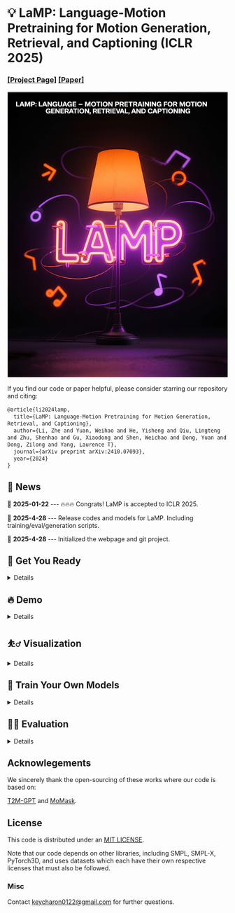 # :bulb: LaMP: Language-Motion Pretraining for Motion Generation, Retrieval, and Captioning (ICLR 2025)
### [[Project Page]](https://aigc3d.github.io/LaMP/) [[Paper]](https://arxiv.org/abs/2410.07093)
![teaser_image](https://github.com/gentlefress/LaMP/blob/main/teaser.png)

If you find our code or paper helpful, please consider starring our repository and citing:
```
@article{li2024lamp,
  title={LaMP: Language-Motion Pretraining for Motion Generation, Retrieval, and Captioning},
  author={Li, Zhe and Yuan, Weihao and He, Yisheng and Qiu, Lingteng and Zhu, Shenhao and Gu, Xiaodong and Shen, Weichao and Dong, Yuan and Dong, Zilong and Yang, Laurence T},
  journal={arXiv preprint arXiv:2410.07093},
  year={2024}
}
```

## :postbox: News
📢 **2025-01-22** --- 🔥🔥🔥 Congrats! LaMP is accepted to ICLR 2025.

📢 **2025-4-28** --- Release codes and models for LaMP. Including training/eval/generation scripts.

📢 **2025-4-28** --- Initialized the webpage and git project.  


## :1st_place_medal: Get You Ready

<details>
  
### 1. Conda Environment
```
conda env create -f environment.yml
conda activate lamp
pip install git+https://github.com/openai/CLIP.git
```
We test our code on Python 3.9.12 and PyTorch 1.12.1

### 2. Models and Dependencies

#### Download Pre-trained Models
```
bash prepare/download_models.sh
```

#### Download Evaluation Models and Gloves
For evaluation only.
```
bash prepare/download_evaluator.sh
bash prepare/download_glove.sh
```

#### Troubleshooting
To address the download error related to gdown: "Cannot retrieve the public link of the file. You may need to change the permission to 'Anyone with the link', or have had many accesses". A potential solution is to run `pip install --upgrade --no-cache-dir gdown`, as suggested on https://github.com/wkentaro/gdown/issues/43. This should help resolve the issue.

#### (Optional) Download Manually
Coming Soon....
### 3. Get Data

You have two options here:
* **Skip getting data**, if you just want to generate motions using *own* descriptions.
* **Get full data**, if you want to *re-train* and *evaluate* the model.

**(a). Full data (text + motion)**

**HumanML3D** - Follow the instruction in [HumanML3D](https://github.com/EricGuo5513/HumanML3D.git), then copy the result dataset to our repository:
```
cp -r ../HumanML3D/HumanML3D ./dataset/HumanML3D
```
**KIT**-Download from [HumanML3D](https://github.com/EricGuo5513/HumanML3D.git), then place result in `./dataset/KIT-ML`

#### 

</details>

## :fire: Demo
<details>

### (a) Generate from a single prompt
```
python gen_t2m.py --gpu_id 1 --ext exp1 --text_prompt "A person is running on a treadmill."
```
### (b) Generate from a prompt file
An example of prompt file is given in `./assets/text_prompt.txt`. Please follow the format of `<text description>#<motion length>` at each line. Motion length indicates the number of poses, which must be integeter and will be rounded by 4. In our work, motion is in 20 fps.

If you write `<text description>#NA`, our model will determine a length. Note once there is **one** NA, all the others will be **NA** automatically.

```
python gen_t2m.py --gpu_id 1 --ext exp2 --text_path ./assets/text_prompt.txt
```


A few more parameters you may be interested:
* `--repeat_times`: number of replications for generation, default `1`.
* `--motion_length`: specify the number of poses for generation, only applicable in (a).

The output files are stored under folder `./generation/<ext>/`. They are
* `numpy files`: generated motions with shape of (nframe, 22, 3), under subfolder `./joints`.
* `video files`: stick figure animation in mp4 format, under subfolder `./animation`.
* `bvh files`: bvh files of the generated motion, under subfolder `./animation`.

We also apply naive foot ik to the generated motions, see files with suffix `_ik`. It sometimes works well, but sometimes will fail.
  
</details>

## :basketball_man: Visualization
<details>

All the animations are manually rendered in blender. We use the characters from [mixamo](https://www.mixamo.com/#/). You need to download the characters in T-Pose with skeleton.

### Retargeting
For retargeting, we found rokoko usually leads to large error on foot. On the other hand, [keemap.rig.transfer](https://github.com/nkeeline/Keemap-Blender-Rig-ReTargeting-Addon/releases) shows more precise retargetting. You could watch the [tutorial](https://www.youtube.com/watch?v=EG-VCMkVpxg) here.

Following these steps:
* Download keemap.rig.transfer from the github, and install it in blender.
* Import both the motion files (.bvh) and character files (.fbx) in blender.
* `Shift + Select` the both source and target skeleton. (Do not need to be Rest Position)
* Switch to `Pose Mode`, then unfold the `KeeMapRig` tool at the top-right corner of the view window.
* For `bone mapping file`, direct to `./assets/mapping.json`(or `mapping6.json` if it doesn't work), and click `Read In Bone Mapping File`. This file is manually made by us. It works for most characters in mixamo.
* (Optional) You could manually fill in the bone mapping and adjust the rotations by your own, for your own character. `Save Bone Mapping File` can save the mapping configuration in local file, as specified by the mapping file path.
* Adjust the `Number of Samples`, `Source Rig`, `Destination Rig Name`.
* Clik `Transfer Animation from Source Destination`, wait a few seconds.

We didn't tried other retargetting tools. Welcome to comment if you find others are more useful.

</details>

## :flashlight: Train Your Own Models
<details>


**Note**: You have to train VQ-VAE **BEFORE** training masked/residual transformers. The latter two can be trained simultaneously.

### Train VQ-VAE
You may also need to download evaluation models to run the scripts.
```
python train_vq.py --name vq_name --gpu_id 1 --dataset_name t2m --batch_size 256  --max_epoch 50 --quantize_dropout_prob 0.2 --gamma 0.05
```

### Train LaMP
```
python train_lamp.py --name lamp_name --gpu_id 2 --dataset_name t2m --batch_size 64 --vq_name vq_name
```

### Train Masked Transformer
```
python train_t2m_transformer.py --name mtrans_name --gpu_id 2 --dataset_name t2m --batch_size 64 --vq_name vq_name
```

* `--dataset_name`: motion dataset, `t2m` for HumanML3D and `kit` for KIT-ML.  
* `--name`: name your model. This will create to model space as `./checkpoints/<dataset_name>/<name>`
* `--gpu_id`: GPU id.
* `--batch_size`: we use `512` for vq training. For masked/residual transformer, we use `64` on HumanML3D and `16` for KIT-ML.
* `--quantize_drop_prob`: quantization dropout ratio, `0.2` is used.
* `--vq_name`: when training masked/residual transformer, you need to specify the name of vq model for tokenization.
* `--cond_drop_prob`: condition drop ratio, for classifier-free guidance. `0.2` is used.

All the pre-trained models and intermediate results will be saved in space `./checkpoints/<dataset_name>/<name>`.

### Train M2T
```
Coming soon....
```

</details>

## :artist: Evaluation
<details>

### Evaluate VQ-VAE Reconstruction:
HumanML3D:
```
python eval_t2m_vq.py --gpu_id 0 --name  --dataset_name t2m

```
KIT-ML:
```
python eval_t2m_vq.py --gpu_id 0 --name  --dataset_name kit
```

### Evaluate Text2motion Generation:
HumanML3D:
```
python eval_t2m_trans_res.py --res_name mtrans_name --dataset_name t2m --name eval_name --gpu_id 1 --cond_scale 4 --time_steps 10 --ext evaluation
```
KIT-ML:
```
python eval_t2m_trans_res.py --res_name mtrans_name_k --dataset_name kit --name eval_name_k --gpu_id 0 --cond_scale 2 --time_steps 10 --ext evaluation
```

* `--res_name`: model name of `residual transformer`.  
* `--name`: model name of `masked transformer`.  
* `--cond_scale`: scale of classifer-free guidance.
* `--time_steps`: number of iterations for inference.
* `--ext`: filename for saving evaluation results.
* `--which_epoch`: checkpoint name of `masked transformer`.

The final evaluation results will be saved in `./checkpoints/<dataset_name>/<name>/eval/<ext>.log`

</details>

## Acknowlegements

We sincerely thank the open-sourcing of these works where our code is based on: 

[T2M-GPT](https://github.com/Mael-zys/T2M-GPT) and [MoMask](https://github.com/EricGuo5513/momask-codes/tree/main).

## License
This code is distributed under an [MIT LICENSE](https://github.com/gentlefress/LaMP/blob/main/LICENSE.md).

Note that our code depends on other libraries, including SMPL, SMPL-X, PyTorch3D, and uses datasets which each have their own respective licenses that must also be followed.

### Misc
Contact keycharon0122@gmail.com for further questions.


